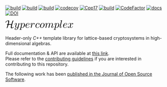 [![build](https://github.com/AngryMaciek/hypercomplex/workflows/Include/badge.svg?branch=master)](https://github.com/AngryMaciek/hypercomplex/actions?query=workflow%3AInclude)
[![build](https://github.com/AngryMaciek/hypercomplex/workflows/Install/badge.svg?branch=master)](https://github.com/AngryMaciek/hypercomplex/actions?query=workflow%3AInstall)
[![build](https://github.com/AngryMaciek/hypercomplex/workflows/Catch2/badge.svg?branch=master)](https://github.com/AngryMaciek/hypercomplex/actions?query=workflow%3ACatch2)
[![codecov](https://codecov.io/gh/AngryMaciek/hypercomplex/branch/master/graph/badge.svg?token=SSKOK4XR1M)](https://codecov.io/gh/AngryMaciek/hypercomplex)
[![Cpp17](https://img.shields.io/badge/C%2B%2B-17-blue)](https://en.wikipedia.org/wiki/C%2B%2B17)
[![build](https://github.com/AngryMaciek/hypercomplex/workflows/cpplint/badge.svg?branch=master)](https://github.com/AngryMaciek/hypercomplex/actions?query=workflow%3Acpplint)
[![CodeFactor](https://www.codefactor.io/repository/github/angrymaciek/hypercomplex/badge)](https://www.codefactor.io/repository/github/angrymaciek/hypercomplex)
[![docs](https://github.com/AngryMaciek/hypercomplex/workflows/docs/badge.svg?branch=master)](https://github.com/AngryMaciek/hypercomplex/actions?query=workflow%3Adocs)
[![DOI](https://joss.theoj.org/papers/10.21105/joss.05272/status.svg)](https://doi.org/10.21105/joss.05272)

<img src="img/logo.png" alt="drawing" height="30"/>

Header-only *C++*
template library for lattice-based cryptosystems in
high-dimensional algebras.

Full documentation & API are available at [this link](https://angrymaciek.github.io/hypercomplex).  
Please refer to the [contributing guidelines](CONTRIBUTING.md) if you are interested in contributing to this repository.  

The following work has been [published in the Journal of Open Source Software](https://joss.theoj.org/papers/10.21105/joss.05272).
